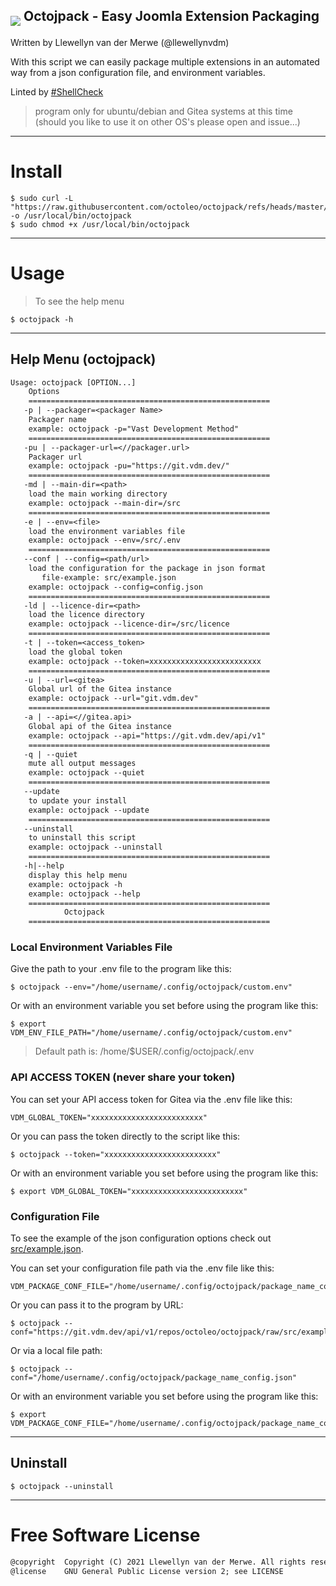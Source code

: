 <h2><img align="middle" src="https://raw.githubusercontent.com/odb/official-bash-logo/master/assets/Logos/Icons/PNG/64x64.png" >
Octojpack - Easy Joomla Extension Packaging
</h2>

Written by Llewellyn van der Merwe (@llewellynvdm)

With this script we can easily package multiple extensions in an automated way from a json configuration file, and environment variables.

Linted by [#ShellCheck](https://github.com/koalaman/shellcheck)

> program only for ubuntu/debian and Gitea systems at this time (should you like to use it on other OS's please open and issue...)
---
# Install
```shell
$ sudo curl -L "https://raw.githubusercontent.com/octoleo/octojpack/refs/heads/master/src/octojpack" -o /usr/local/bin/octojpack
$ sudo chmod +x /usr/local/bin/octojpack
```
---
# Usage
> To see the help menu
```shell
$ octojpack -h
```
---
## Help Menu (octojpack)
```txt
Usage: octojpack [OPTION...]
	Options
	======================================================
   -p | --packager=<packager Name>
	Packager name
	example: octojpack -p="Vast Development Method"
	======================================================
   -pu | --packager-url=<//packager.url>
	Packager url
	example: octojpack -pu="https://git.vdm.dev/"
	======================================================
   -md | --main-dir=<path>
	load the main working directory
	example: octojpack --main-dir=/src
	======================================================
   -e | --env=<file>
	load the environment variables file
	example: octojpack --env=/src/.env
	======================================================
   --conf | --config=<path/url>
	load the configuration for the package in json format
	   file-example: src/example.json
	example: octojpack --config=config.json
	======================================================
   -ld | --licence-dir=<path>
	load the licence directory
	example: octojpack --licence-dir=/src/licence
	======================================================
   -t | --token=<access_token>
	load the global token
	example: octojpack --token=xxxxxxxxxxxxxxxxxxxxxxxxx
	======================================================
   -u | --url=<gitea>
	Global url of the Gitea instance
	example: octojpack --url="git.vdm.dev"
	======================================================
   -a | --api=<//gitea.api>
	Global api of the Gitea instance
	example: octojpack --api="https://git.vdm.dev/api/v1"
	======================================================
   -q | --quiet
	mute all output messages
	example: octojpack --quiet
	======================================================
   --update
	to update your install
	example: octojpack --update
	======================================================
   --uninstall
	to uninstall this script
	example: octojpack --uninstall
	======================================================
   -h|--help
	display this help menu
	example: octojpack -h
	example: octojpack --help
	======================================================
			Octojpack
	======================================================
```

### Local Environment Variables File

Give the path to your .env file to the program like this:
```shell
$ octojpack --env="/home/username/.config/octojpack/custom.env"
```
Or with an environment variable you set before using the program like this:
```shell
$ export VDM_ENV_FILE_PATH="/home/username/.config/octojpack/custom.env"
```

> Default path is: /home/$USER/.config/octojpack/.env

### API ACCESS TOKEN (never share your token)

You can set your API access token for Gitea via the .env file like this:
```shell
VDM_GLOBAL_TOKEN="xxxxxxxxxxxxxxxxxxxxxxxxx"
```
Or you can pass the token directly to the script like this:
```shell
$ octojpack --token="xxxxxxxxxxxxxxxxxxxxxxxxx"
```
Or with an environment variable you set before using the program like this:
```shell
$ export VDM_GLOBAL_TOKEN="xxxxxxxxxxxxxxxxxxxxxxxxx"
```

### Configuration File

To see the example of the json configuration options check out [src/example.json](https://git.vdm.dev/octoleo/octojpack/src/branch/master/src/example.json).

You can set your configuration file path via the .env file like this:
```shell
VDM_PACKAGE_CONF_FILE="/home/username/.config/octojpack/package_name_config.json"
```
Or you can pass it to the program by URL:
```shell
$ octojpack --conf="https://git.vdm.dev/api/v1/repos/octoleo/octojpack/raw/src/example.json"
```
Or via a local file path:
```shell
$ octojpack --conf="/home/username/.config/octojpack/package_name_config.json"
```
Or with an environment variable you set before using the program like this:
```shell
$ export VDM_PACKAGE_CONF_FILE="/home/username/.config/octojpack/package_name_config.json"
```

---
## Uninstall
```shell
$ octojpack --uninstall
```
---
# Free Software License
```txt
@copyright  Copyright (C) 2021 Llewellyn van der Merwe. All rights reserved.
@license    GNU General Public License version 2; see LICENSE
```
